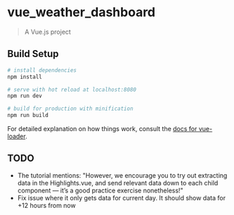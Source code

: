 # vue_weather_dashboard

> A Vue.js project

## Build Setup

``` bash
# install dependencies
npm install

# serve with hot reload at localhost:8080
npm run dev

# build for production with minification
npm run build
```

For detailed explanation on how things work, consult the [docs for vue-loader](http://vuejs.github.io/vue-loader).

## TODO
* The tutorial mentions: "However, we encourage you to try out extracting data in the Highlights.vue, and send relevant data down to each child component — it’s a good practice exercise nonetheless!"
* Fix issue where it only gets data for current day. It should show data for +12 hours from now
